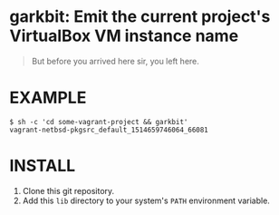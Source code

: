 # garkbit: Emit the current project's VirtualBox VM instance name

> But before you arrived here sir, you left here.

# EXAMPLE

```console
$ sh -c 'cd some-vagrant-project && garkbit'
vagrant-netbsd-pkgsrc_default_1514659746064_66081
```

# INSTALL

1. Clone this git repository.
2. Add this `lib` directory to your system's `PATH` environment variable.
